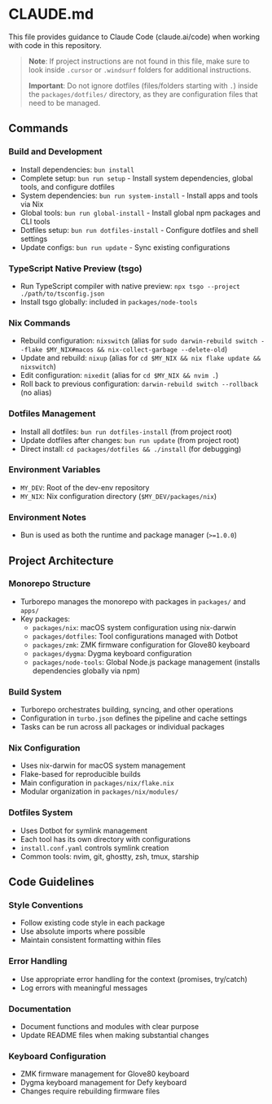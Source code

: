 # CLAUDE.md

This file provides guidance to Claude Code (claude.ai/code) when working with code in this repository.

> **Note**: If project instructions are not found in this file, make sure to look inside `.cursor` or `.windsurf` folders for additional instructions.
>
> **Important**: Do not ignore dotfiles (files/folders starting with `.`) inside the `packages/dotfiles/` directory, as they are configuration files that need to be managed.

## Commands

### Build and Development

- Install dependencies: `bun install`
- Complete setup: `bun run setup` - Install system dependencies, global tools, and configure dotfiles
- System dependencies: `bun run system-install` - Install apps and tools via Nix
- Global tools: `bun run global-install` - Install global npm packages and CLI tools
- Dotfiles setup: `bun run dotfiles-install` - Configure dotfiles and shell settings
- Update configs: `bun run update` - Sync existing configurations

### TypeScript Native Preview (tsgo)

- Run TypeScript compiler with native preview: `npx tsgo --project ./path/to/tsconfig.json`
- Install tsgo globally: included in `packages/node-tools`

### Nix Commands

- Rebuild configuration: `nixswitch` (alias for `sudo darwin-rebuild switch --flake $MY_NIX#macos && nix-collect-garbage --delete-old`)
- Update and rebuild: `nixup` (alias for `cd $MY_NIX && nix flake update && nixswitch`)
- Edit configuration: `nixedit` (alias for `cd $MY_NIX && nvim .`)
- Roll back to previous configuration: `darwin-rebuild switch --rollback` (no alias)

### Dotfiles Management

- Install all dotfiles: `bun run dotfiles-install` (from project root)
- Update dotfiles after changes: `bun run update` (from project root)
- Direct install: `cd packages/dotfiles && ./install` (for debugging)

### Environment Variables

- `MY_DEV`: Root of the dev-env repository
- `MY_NIX`: Nix configuration directory (`$MY_DEV/packages/nix`)

### Environment Notes

- Bun is used as both the runtime and package manager (`>=1.0.0`)

## Project Architecture

### Monorepo Structure

- Turborepo manages the monorepo with packages in `packages/` and `apps/`
- Key packages:
  - `packages/nix`: macOS system configuration using nix-darwin
  - `packages/dotfiles`: Tool configurations managed with Dotbot
  - `packages/zmk`: ZMK firmware configuration for Glove80 keyboard
  - `packages/dygma`: Dygma keyboard configuration
  - `packages/node-tools`: Global Node.js package management (installs dependencies globally via npm)

### Build System

- Turborepo orchestrates building, syncing, and other operations
- Configuration in `turbo.json` defines the pipeline and cache settings
- Tasks can be run across all packages or individual packages

### Nix Configuration

- Uses nix-darwin for macOS system management
- Flake-based for reproducible builds
- Main configuration in `packages/nix/flake.nix`
- Modular organization in `packages/nix/modules/`

### Dotfiles System

- Uses Dotbot for symlink management
- Each tool has its own directory with configurations
- `install.conf.yaml` controls symlink creation
- Common tools: nvim, git, ghostty, zsh, tmux, starship

## Code Guidelines

### Style Conventions

- Follow existing code style in each package
- Use absolute imports where possible
- Maintain consistent formatting within files

### Error Handling

- Use appropriate error handling for the context (promises, try/catch)
- Log errors with meaningful messages

### Documentation

- Document functions and modules with clear purpose
- Update README files when making substantial changes

### Keyboard Configuration

- ZMK firmware management for Glove80 keyboard
- Dygma keyboard management for Defy keyboard
- Changes require rebuilding firmware files
